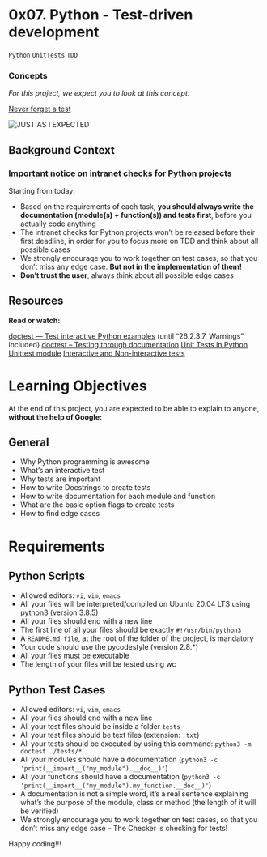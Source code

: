 # 0x07. Python - Test-driven development

`Python`
`UnitTests`
`TDD`

### Concepts

*For this project, we expect you to look at this concept:*

[Never forget a test](https://intranet.alxswe.com/concepts/47)

![JUST AS I EXPECTED](https://s3.amazonaws.com/intranet-projects-files/holbertonschool-higher-level_programming+/246/giphy-4.gif)

## Background Context

### Important notice on intranet checks for Python projects

Starting from today:

* Based on the requirements of each task, **you should always write the documentation (module(s) + function(s)) and tests first**, before you actually code anything
* The intranet checks for Python projects won’t be released before their first deadline, in order for you to focus more on TDD and think about all possible cases
* We strongly encourage you to work together on test cases, so that you don’t miss any edge case. **But not in the implementation of them!**
* **Don’t trust the user**, always think about all possible edge cases

## Resources
**Read or watch:**

[doctest — Test interactive Python examples](https://intranet.alxswe.com/rltoken/BwZJVq2MQ1_Vg_3gphoitQ) (until “26.2.3.7. Warnings” included)
[doctest – Testing through documentation](https://intranet.alxswe.com/rltoken/96kLRRIOHzsn3VDDXT21HA)
[Unit Tests in Python](https://intranet.alxswe.com/rltoken/wfuUl81Q3Nku1qCzdDHAfA)
[Unittest module](https://intranet.alxswe.com/rltoken/1v-d9Ol13JabJq8UI6MIPg)
[Interactive and Non-interactive tests](https://intranet.alxswe.com/rltoken/lB65hNMXBziXy4A0YLIOog)

# Learning Objectives

At the end of this project, you are expected to be able to explain to anyone, **without the help of Google:**

## General

* Why Python programming is awesome
* What’s an interactive test
* Why tests are important
* How to write Docstrings to create tests
* How to write documentation for each module and function
* What are the basic option flags to create tests
* How to find edge cases


# Requirements

## Python Scripts

* Allowed editors: `vi`, `vim`, `emacs`
* All your files will be interpreted/compiled on Ubuntu 20.04 LTS using python3 (version 3.8.5)
* All your files should end with a new line
* The first line of all your files should be exactly `#!/usr/bin/python3`
* A `README.md file`, at the root of the folder of the project, is mandatory
* Your code should use the pycodestyle (version 2.8.\*)
* All your files must be executable
* The length of your files will be tested using wc

## Python Test Cases

* Allowed editors: `vi`, `vim`, `emacs`
* All your files should end with a new line
* All your test files should be inside a folder `tests`
* All your test files should be text files (extension: `.txt`)
* All your tests should be executed by using this command: `python3 -m doctest ./tests/*`
* All your modules should have a documentation (`python3 -c 'print(__import__("my_module").__doc__)'`)
* All your functions should have a documentation (`python3 -c 'print(__import__("my_module").my_function.__doc__)'`)
* A documentation is not a simple word, it’s a real sentence explaining what’s the purpose of the module, class or method (the length of it will be verified)
* We strongly encourage you to work together on test cases, so that you don’t miss any edge case – The Checker is checking for tests!

Happy coding!!!
